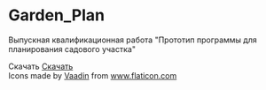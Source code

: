 # Garden_Plan
Выпускная квалификационная работа
"Прототип программы для планирования садового участка"

<div>Скачать <a href="https://github.com/ZakharovIS/Garden_Plan/blob/main/%D0%92%D0%9A%D0%A0_%20%D0%97%D0%B0%D1%85%D0%B0%D1%80%D0%BE%D0%B2_%D0%98%D0%A1.pdf" title="Скачать ВКР">Скачать</a></div>

<div>Icons made by <a href="https://www.flaticon.com/authors/vaadin" title="Vaadin">Vaadin</a> from <a href="https://www.flaticon.com/" title="Flaticon">www.flaticon.com</a></div>

